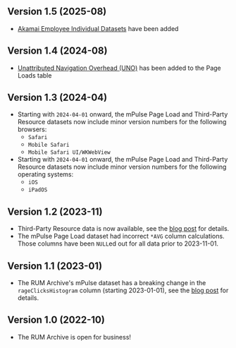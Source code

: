 ## Version 1.5 (2025-08)

* [Akamai Employee Individual Datasets](/datasets#akamai-employee-individual-datasets) have been added

## Version 1.4 (2024-08)

* [Unattributed Navigation Overhead (UNO)](https://calendar.perfplanet.com/2024/uno/) has been added to the Page Loads table

## Version 1.3 (2024-04)

* Starting with `2024-04-01` onward, the mPulse Page Load and Third-Party Resource datasets now include minor version numbers for the following browsers:
  * `Safari`
  * `Mobile Safari`
  * `Mobile Safari UI/WKWebView`
* Starting with `2024-04-01` onward, the mPulse Page Load and Third-Party Resource datasets now include minor version numbers for the following operating systems:
  * `iOS`
  * `iPadOS`

## Version 1.2 (2023-11)

* Third-Party Resource data is now available, see the [blog post](/blog/2023-11-01-rum-archive-third-party-resource-data) for details.
* The mPulse Page Load dataset had incorrect `*AVG` column calculations.  Those columns have been `NULL`ed out for all data prior to 2023-11-01.

## Version 1.1 (2023-01)

* The RUM Archive's mPulse dataset has a breaking change in the `rageClicksHistogram` column (starting 2023-01-01), see the [blog post](/blog/2023-03-16-mpulse-january-data-rage-clicks-change) for details.

## Version 1.0 (2022-10)

* The RUM Archive is open for business!
